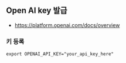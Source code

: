 ## Open AI key 발급

- https://platform.openai.com/docs/overview

### 키 등록

```shell
export OPENAI_API_KEY="your_api_key_here"
```
